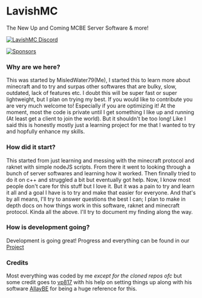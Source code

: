 # LavishMC
The New Up and Coming MCBE Server Software & more!

[![LavishMC Discord](https://img.shields.io/discord/1191510011961147484?style=for-the-badge&logo=discord&logoColor=white&color=5865F2)](https://discord.gg/DzWfbQtpc6)

[![Sponsors](https://img.shields.io/github/sponsors/LavishMC)](https://github.com/sponsors/LavishMC)

### Why are we here?
This was started by MisledWater79(Me), I started this to learn more about minecraft and to try and surpas other softwares that are bulky, slow, outdated, lack of features etc.
I doubt this will be super fast or super lightweight, but I plan on trying my best. If you would like to contribute you are very much welcome to! Especially if you are optimizing it!
At the moment, most the code is private until I get something I like up and running (At least get a client to join the world). But it shouldn't be too long!
Like I said this is honestly mostly just a learning project for me that I wanted to try and hopfully enhance my skills.

### How did it start?
This started from just learning and messing with the minecraft protocol and raknet with simple nodeJS scripts. From there it went to looking through a bunch of server softwares and learning how it worked.
Then finnally tried to do it on c++ and struggled a bit but eventually got help. Now, I know most people don't care for this stuff but I love it. But it was a pain to try and learn it all and a goal I have is to try and make that easier for everyone.
And that's by all means, I'll try to answer questions the best I can; I plan to make in depth docs on how things work in this software, raknet and minecraft protocol. Kinda all the above. I'll try to document my finding along the way.

### How is development going?
Development is going great! Progress and everything can be found in our [Project](https://github.com/orgs/LavishMC/projects/1)

### Credits
Most everything was coded by me *except for the cloned repos ofc* but some credit goes to [vp817](https://github.com/vp817) with his help on setting things up along with his software [AllayBE](https://github.com/AllayBE/AllayBE) for being a huge reference for this.
